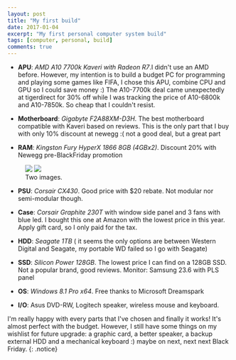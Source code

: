 ```yaml
---
layout: post
title: "My first build"
date: 2017-01-04
excerpt: "My first personal computer system build"
tags: [computer, personal, build]
comments: true
---
```


- **APU**: *AMD A10 7700k Kaveri with Radeon R7*.I didn't use an AMD before. However, my intention is to build a budget PC for programming and playing some games like FIFA, I chose this APU, combine CPU and GPU so I could save money :) The A10-7700k deal came unexpectedly at tigerdirect for 30% off while I was tracking the price of A10-6800k and A10-7850k. So cheap that I couldn't resist. 

- **Motherboard**: *Gigabyte F2A88XM-D3H*. The best motherboard compatible with Kaveri based on reviews. This is the only part that I buy with only 10% discount at newegg :( not a good deal, but a great part

- **RAM**: *Kingston Fury HyperX 1866 8GB (4GBx2)*. Discount 20% with Newegg pre-BlackFriday promotion

<figure class="half">
	<a href="https://cdn.pcpartpicker.com/static/forever/images/userbuild/138181.0d788c5da519cb859a12a76131517c18.4a730fcc048edc60288398b44f366daf.1600.jpg"><img src="https://cdn.pcpartpicker.com/static/forever/images/userbuild/138181.0d788c5da519cb859a12a76131517c18.4a730fcc048edc60288398b44f366daf.1600.jpg"></a>
	<a href="https://cdn.pcpartpicker.com/static/forever/images/userbuild/138181.60291ddbbd9f92b1afc9f7e9d43010b0.d20f62160a9eb2fe2706d2ceac877ad9.1600.jpg"><img src="https://cdn.pcpartpicker.com/static/forever/images/userbuild/138181.60291ddbbd9f92b1afc9f7e9d43010b0.d20f62160a9eb2fe2706d2ceac877ad9.1600.jpg"></a>
	<figcaption>Two images.</figcaption>
</figure>

- **PSU**: *Corsair CX430*. Good price with $20 rebate. Not modular nor semi-modular though. 

- **Case**: *Corsair Graphite 230T* with window side panel and 3 fans with blue led. I bought this one at Amazon with the lowest price in this year. Apply gift card, so I only paid for the tax. 

- **HDD**: *Seagate 1TB* ( it seems the only options are between Western Digital and Seagate, my portable WD failed so I go with Seagate)

- **SSD**: *Silicon Power 128GB*. The lowest price I can find on a 128GB SSD. Not a popular brand, good reviews. 
Monitor: Samsung 23.6 with PLS panel

- **OS**: *Windows 8.1 Pro x64*. Free thanks to Microsoft Dreamspark

- **I/O**: Asus DVD-RW, Logitech speaker, wireless mouse and keyboard. 

I'm really happy with every parts that I've chosen and finally it works! It's almost perfect with the budget. However, I still have some things on my wishlist for future upgrade: a graphic card, a better speaker, a backup external HDD and a mechanical keyboard :) maybe on next, next next Black Friday.
{: .notice}
